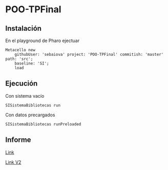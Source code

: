 # POO-TPFinal

## Instalación

En el playground de Pharo ejectuar

```
Metacello new
	githubUser: 'sebaiova' project: 'POO-TPFinal' commitish: 'master' path: 'src';
	baseline: 'SI';
	load
```

## Ejecución

Con sistema vacío
```
SISistemaBibliotecas run 
```
Con datos precargados
```
SISistemaBibliotecas runPreloaded
```

## Informe

[Link](https://drive.google.com/file/d/1_iJqCFgVzaf3MgpiyYQVjKa-V9gea4ZJ/view?usp=sharing)

[Link V2](https://drive.google.com/file/d/1JzwAojVwW6MztoSuwTMGRSucVEtWt9gl/view?usp=sharing)
